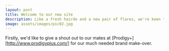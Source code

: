 ```yaml
---
layout: post
title: Welcome to our new site
description: Like a fresh hairdo and a new pair of flares, we're keen to show off our latest branding to the world.
image: assets/images/pic02.jpg
---
```


Firstly, we'd like to give a shout out to our mates at
[Prodigy+][http://www.prodigyplus.com/] for our much needed brand make-over.
